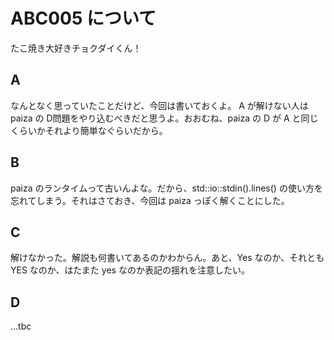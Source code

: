 # ABC005 について
たこ焼き大好きチョクダイくん！
## A
なんとなく思っていたことだけど、今回は書いておくよ。 A が解けない人は paiza の D問題をやり込むべきだと思うよ。おおむね、paiza の D が A と同じくらいかそれより簡単なぐらいだから。
## B
paiza のランタイムって古いんよな。だから、std::io::stdin().lines() の使い方を忘れてしまう。それはさておき、今回は paiza っぽく解くことにした。
## C
解けなかった。解説も何書いてあるのかわからん。あと、Yes なのか、それとも YES なのか、はたまた yes なのか表記の揺れを注意したい。
## D
...tbc
